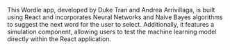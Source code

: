 This Wordle app, developed by Duke Tran and Andrea Arrivillaga, is built using React and incorporates Neural Networks and Naive Bayes algorithms to suggest the next word for the user to select. Additionally, it features a simulation component, allowing users to test the machine learning model directly within the React application.

